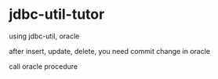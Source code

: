 # jdbc-util-tutor

using jdbc-util, oracle

after insert, update, delete, you need commit change in oracle

call oracle procedure


